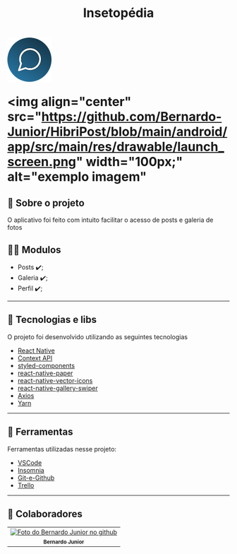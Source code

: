 <h1 align="center">
    <tittle>Insetopédia</tittle>
       
<h1 >
<img 
  align="center" 
  src="https://raw.githubusercontent.com/Bernardo-Junior/HibriPost/main/android/app/src/main/res/drawable-xxxhdpi/icon.png?token=AI7UMIM7ZPYLMZWKUAVIRWLAEQYJ2" 
  width="100px;" 
  alt="exemplo imagem"
 > 
 
 <img 
  align="center" 
  src="https://github.com/Bernardo-Junior/HibriPost/blob/main/android/app/src/main/res/drawable/launch_screen.png" 
  width="100px;" 
  alt="exemplo imagem"
 > 

## 💬️ Sobre o projeto

O aplicativo foi feito com intuito facilitar o acesso de posts e galeria de fotos

## 👨‍💻️ Modulos
- Posts ✔️;
- Galeria ✔️;
- Perfil ✔️;

---

## 🚀 Tecnologias e libs

O projeto foi desenvolvido utilizando as seguintes tecnologias

- [React Native](https://reactnative.dev/)
- [Context API](https://pt-br.reactjs.org/docs/context.html)
- [styled-components](https://styled-components.com/)
- [react-native-paper](https://callstack.github.io/react-native-paper/)
- [react-native-vector-icons](https://github.com/oblador/react-native-vector-icons)
- [react-native-gallery-swiper](https://www.npmjs.com/package/react-native-gallery-swiper)
- [Axios](https://github.com/axios/axios)
- [Yarn](https://yarnpkg.com/)

---

## 🔧️ Ferramentas

Ferramentas utilizadas nesse projeto:

- [VSCode](https://code.visualstudio.com/)
- [Insomnia](https://insomnia.rest/download/)
- [Git-e-Github](https://github.com/)
- [Trello](https://trello.com/)

---


## 🤝 Colaboradores

<table>
  <tr>
    <td align="center">
      <a href="#">
        <img src="https://avatars2.githubusercontent.com/u/37701153?s=400&u=a0a7ce9fb7d78b087efe31ff05cd2978cd0dd6a2&v=4" width="100px;" alt="Foto do Bernardo Junior no github"/><br>
        <sub>
          <b>Bernardo Junior</b>
        </sub>
      </a>
    </td>
  </tr> 
 </table>

